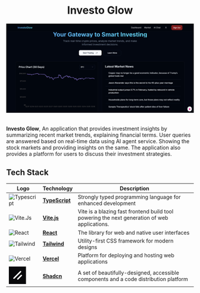 <div align="center">
<h1>Investo Glow</h1>
    <img src="public/demo.png" alt="Investo Glow Logo">
</div>

<br>

**Investo Glow**, An application that provides investment insights by summarizing recent market trends, explaining financial terms. User queries are answered based on real-time data using AI agent service. Showing the stock markets and providing insights on the same. The application also provides a platform for users to discuss their investment strategies.

## Tech Stack

| Logo                                                 | Technology                                        | Description                                                                                  |
| ---------------------------------------------------- | ------------------------------------------------- | -------------------------------------------------------------------------------------------- |
| ![Typescript](https://skillicons.dev/icons?i=ts)     | **[TypeScript](https://www.typescriptlang.org/)** | Strongly typed programming language for enhanced development                                 |
| ![Vite.Js](https://skillicons.dev/icons?i=vite)      | **[Vite.js](https://nextjs.org/)**                | Vite is a blazing fast frontend build tool powering the next generation of web applications. |
| ![React](https://skillicons.dev/icons?i=react)       | **[React](https://react.dev/)**                   | The library for web and native user interfaces                                               |
| ![Tailwind](https://skillicons.dev/icons?i=tailwind) | **[Tailwind](https://tailwindcss.com/)**          | Utility-first CSS framework for modern designs                                               |
| ![Vercel](https://skillicons.dev/icons?i=vercel)     | **[Vercel](https://vercel.com/home)**             | Platform for deploying and hosting web applications                                          |
| ![Shadcn](public/shadcn.png)                         | **[Shadcn](https://ui.shadcn.com/)**              | A set of beautifully-designed, accessible components and a code distribution platform        |



